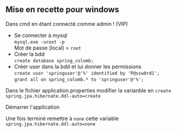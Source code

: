 ## Mise en recette pour windows
Dans cmd en étant connecté comme admin ! (VIP)
- Se connecter à mysql  
`mysql.exe -uroot -p `  
Mot de passe (local) = `root`
- Créer la bdd  
`create database spring_colomb;`
- Créer user dans la bdd et lui donner les permissions  
`create user 'springuser'@'%' identified by 'P@ssw0rd1';`  
`grant all on spring_colomb.* to 'springuser'@'%';`

Dans le fichier application.properties modifier la varianble en `create`  
`spring.jpa.hibernate.ddl-auto=create`

Démarrer l'application

Une fois terminé remettre à `none` cette variable  
`spring.jpa.hibernate.ddl-auto=none`